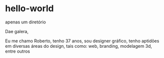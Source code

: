 # hello-world
apenas um diretório

Dae galera,

   Eu me chamo Roberto, tenho 37 anos, sou designer gráfico, tenho aptidões em diversas áreas do design, tais como: web, branding, modelagem 3d, entre outros
